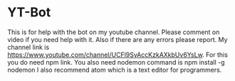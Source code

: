 # YT-Bot
This is for help with the bot on my youtube channel.
Please comment on video if you need help with it. Also if there are any errors please report.
My channel link is https://www.youtube.com/channel/UCFl9SyAccKzkAXkbUv6YsLw.
For this you do need npm link.
You also need nodemon command is npm install -g nodemon
I also recommend atom which is a text editor for programmers. 
